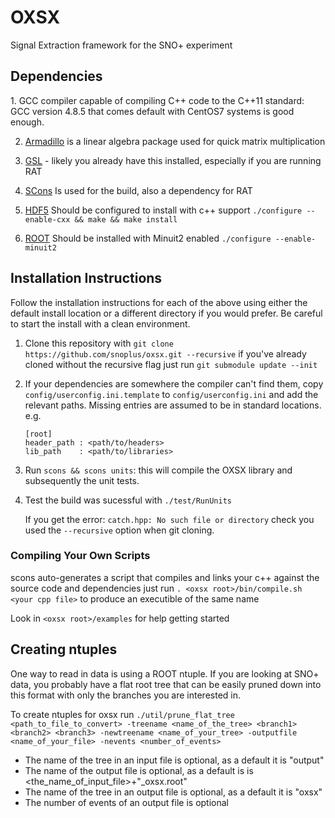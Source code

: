 <h1> OXSX </h1>
Signal Extraction framework for the SNO+ experiment


<h2> Dependencies </h2>
1. GCC compiler capable of compiling C++ code to the C++11 standard: GCC version 4.8.5 that comes default with CentOS7 systems is good enough.

2. [Armadillo](http://arma.sourceforge.net/) is a linear algebra package used for quick matrix multiplication

3. [GSL](https://gcc.gnu.org/libstdc++/) - likely you already have this installed, especially if you are running RAT

4. [SCons](http://www.scons.org/) Is used for the build, also a dependency for RAT

5. [HDF5](https://www.hdfgroup.org/HDF5/release/obtain5.html) Should be configured to install with c++ support ```./configure --enable-cxx && make && make install```

6. [ROOT](https://root.cern.ch/downloading-root) Should be installed with Minuit2 enabled `./configure --enable-minuit2`


<h2>Installation Instructions </h2>
Follow the installation instructions for each of the above using either the default install location or a different directory if you would prefer. Be careful to start the install with a clean environment.

1. Clone this repository with ```git clone https://github.com/snoplus/oxsx.git --recursive``` if you've already cloned without the recursive flag just run ```git submodule update --init```

2. If your dependencies are somewhere the compiler can't find them, copy `config/userconfig.ini.template` to `config/userconfig.ini` and add the relevant paths. Missing entries are assumed to be in standard locations. e.g.
    ```
    [root]
    header_path : <path/to/headers>
    lib_path    : <path/to/libraries>
     ```
  
3. Run ```scons && scons units```: this will compile the OXSX library and subsequently the unit tests.

4. Test the build was sucessful with ```./test/RunUnits```

    If you get the error: `catch.hpp: No such file or directory` check you used the `--recursive` option when git cloning.


<h3> Compiling Your Own Scripts</h3>

scons auto-generates a script that compiles and links your c++ against the source code and dependencies just run ```. <oxsx root>/bin/compile.sh <your cpp file>``` to produce an executible of the same name

Look in `<oxsx root>/examples` for help getting started



<h2> Creating ntuples </h2>
One way to read in data is using a ROOT ntuple. If you are looking at SNO+ data, you probably have a flat root tree that can be easily pruned down into this format with only the branches you are interested in.

To create ntuples for oxsx run ```./util/prune_flat_tree <path_to_file_to_convert> -treename <name_of_the_tree> <branch1> <branch2> <branch3> -newtreename <name_of_your_tree> -outputfile <name_of_your_file> -nevents <number_of_events>```

 * The name of the tree in an input file is optional, as a default it is "output"
 * The name of the output file is optional, as a default is is <the_name_of_input_file>+"_oxsx.root"
 * The name of the tree in an output file is optional, as a default it is "oxsx"
 * The number of events of an output file is optional 

